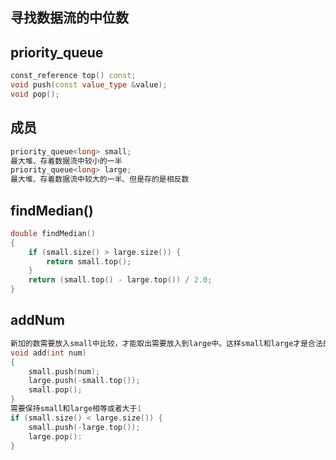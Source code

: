 ## 寻找数据流的中位数

## priority_queue

```cpp
const_reference top() const;
void push(const value_type &value);
void pop();
```

## 成员

```cpp
priority_queue<long> small;
最大堆、存着数据流中较小的一半
priority_queue<long> large;
最大堆、存着数据流中较大的一半、但是存的是相反数
```

## findMedian()

```cpp
double findMedian()
{
    if (small.size() > large.size()) {
        return small.top();
    }
    return (small.top() - large.top()) / 2.0;
}
```

## addNum

```cpp
新加的数需要放入small中比较，才能取出需要放入到large中。这样small和large才是合法的最大堆。
void add(int num)
{
    small.push(num);
    large.push(-small.top());
    small.pop();
}
需要保持small和large相等或者大于1
if (small.size() < large.size()) {
    small.push(-large.top());
    large.pop():
}
```

